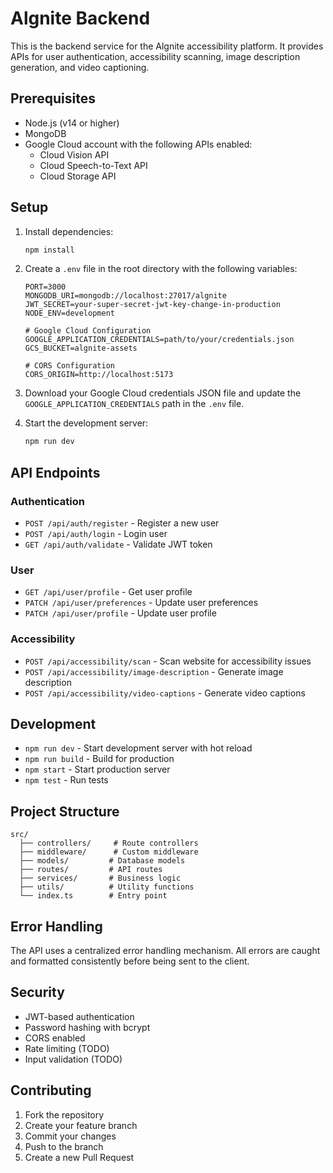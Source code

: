 # Algnite Backend

This is the backend service for the Algnite accessibility platform. It provides APIs for user authentication, accessibility scanning, image description generation, and video captioning.

## Prerequisites

- Node.js (v14 or higher)
- MongoDB
- Google Cloud account with the following APIs enabled:
  - Cloud Vision API
  - Cloud Speech-to-Text API
  - Cloud Storage API

## Setup

1. Install dependencies:
   ```bash
   npm install
   ```

2. Create a `.env` file in the root directory with the following variables:
   ```
   PORT=3000
   MONGODB_URI=mongodb://localhost:27017/algnite
   JWT_SECRET=your-super-secret-jwt-key-change-in-production
   NODE_ENV=development

   # Google Cloud Configuration
   GOOGLE_APPLICATION_CREDENTIALS=path/to/your/credentials.json
   GCS_BUCKET=algnite-assets

   # CORS Configuration
   CORS_ORIGIN=http://localhost:5173
   ```

3. Download your Google Cloud credentials JSON file and update the `GOOGLE_APPLICATION_CREDENTIALS` path in the `.env` file.

4. Start the development server:
   ```bash
   npm run dev
   ```

## API Endpoints

### Authentication

- `POST /api/auth/register` - Register a new user
- `POST /api/auth/login` - Login user
- `GET /api/auth/validate` - Validate JWT token

### User

- `GET /api/user/profile` - Get user profile
- `PATCH /api/user/preferences` - Update user preferences
- `PATCH /api/user/profile` - Update user profile

### Accessibility

- `POST /api/accessibility/scan` - Scan website for accessibility issues
- `POST /api/accessibility/image-description` - Generate image description
- `POST /api/accessibility/video-captions` - Generate video captions

## Development

- `npm run dev` - Start development server with hot reload
- `npm run build` - Build for production
- `npm start` - Start production server
- `npm test` - Run tests

## Project Structure

```
src/
  ├── controllers/     # Route controllers
  ├── middleware/      # Custom middleware
  ├── models/         # Database models
  ├── routes/         # API routes
  ├── services/       # Business logic
  ├── utils/          # Utility functions
  └── index.ts        # Entry point
```

## Error Handling

The API uses a centralized error handling mechanism. All errors are caught and formatted consistently before being sent to the client.

## Security

- JWT-based authentication
- Password hashing with bcrypt
- CORS enabled
- Rate limiting (TODO)
- Input validation (TODO)

## Contributing

1. Fork the repository
2. Create your feature branch
3. Commit your changes
4. Push to the branch
5. Create a new Pull Request 